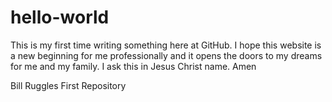 # hello-world

This is my first time writing something here at GitHub.  I hope this website is a new beginning for me professionally and it opens the doors to my dreams for me and my family.  I ask this in Jesus Christ name. Amen

Bill Ruggles
First Repository
